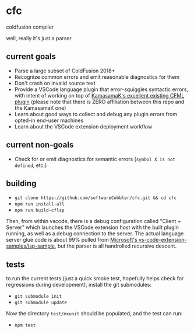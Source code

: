 # cfc
coldfusion compiler

well, really it's just a parser

## current goals
* Parse a large subset of ColdFusion 2018+
* Recognize common errors and emit reasonable diagnostics for them
* Don't crash on invalid source text
* Provide a VSCode language plugin that error-squiggles syntactic errors, with intent of working on top of [KamasamaK's excellent existing CFML plugin](https://github.com/KamasamaK/vscode-cfml) (please note that there is ZERO affiliation between this repo and the KamasamaK one)
* Learn about good ways to collect and debug any plugin errors from opted-in end-user machines
* Learn about the VSCode extension deployment workflow

## current non-goals
* Check for or emit diagnostics for semantic errors (`symbol X is not defined`, etc.)

## building

* `git clone https://github.com/softwareCobbler/cfc.git && cd cfc`
* `npm run install-all`
* `npm run build-cflsp`

Then, from within vscode, there is a debug configuration called "Client + Server" which launches the VSCode extension host with the built plugin running, as well as a debug connection to the server. The actual language server glue code is about 99% pulled from [Microsoft's vs-code-extension-samples/lsp-sample](https://github.com/microsoft/vscode-extension-samples/tree/main/lsp-sample), but the parser is all handrolled recursive descent.

## tests
to run the current tests (just a quick smoke test, hopefully helps check for regressions during development), install the git submodules:
* `git submodule init`
* `git submodule update`

Now the directory `test/mxunit` should be populated, and the test can run:
* `npm test`
